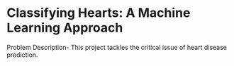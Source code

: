 # Classifying Hearts: A Machine Learning Approach
Problem Description- This project tackles the critical issue of heart disease prediction.
